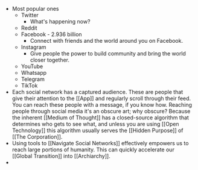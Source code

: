 - Most popular ones
	- Twitter
		- What's happening now?
	- Reddit
	- Facebook - 2.936 billion
		- Connect with friends and the world around you on Facebook.
	- Instagram
		- Give people the power to build community and bring the world closer together.
	- YouTube
	- Whatsapp
	- Telegram
	- TikTok
- Each social network has a captured audience. These are people that give their attention to the [[App]] and regularly scroll through their feed. You can reach these people with a message, if you know how. Reaching people through social media it's an obscure art; why obscure? Because the inherent [[Medium of Thought]] has a closed-source algorithm that determines who gets to see what, and unless you are using [[Open Technology]] this algorithm usually serves the [[Hidden Purpose]] of [[The Corporation]].
- Using tools to [[Navigate Social Networks]] effectively empowers us to reach large portions of humanity. This can quickly accelerate our [[Global Transition]] into [[Archiarchy]].
-